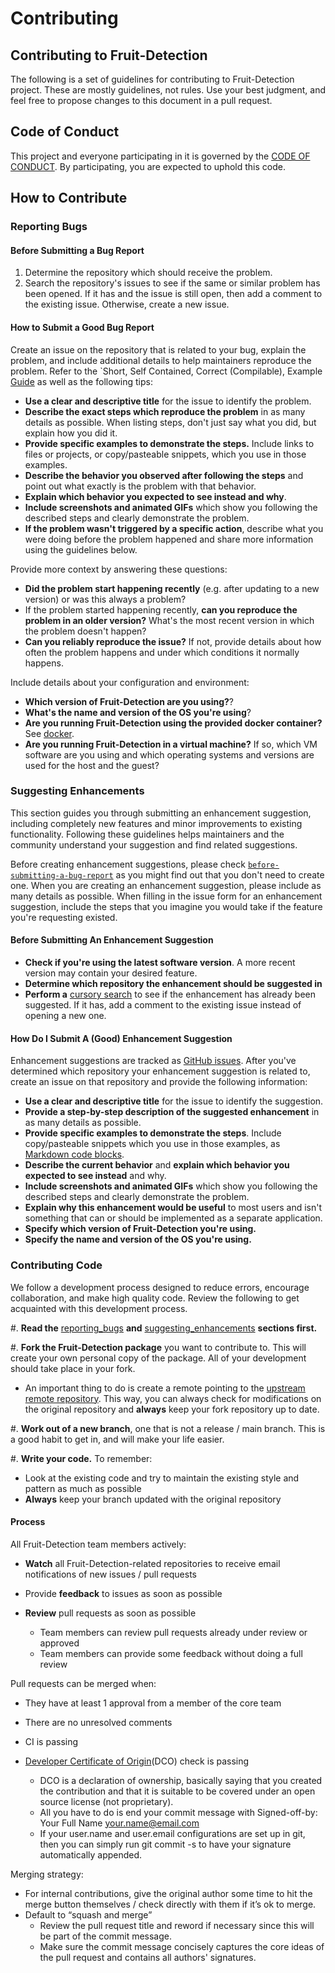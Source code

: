 # Contributing

## Contributing to Fruit-Detection

The following is a set of guidelines for contributing to Fruit-Detection project.
These are mostly guidelines, not rules. Use your best judgment, and feel free to
propose changes to this document in a pull request.


## Code of Conduct

This project and everyone participating in it is governed by the [CODE OF CONDUCT](CODE_OF_CONDUCT.md). By participating, you are expected to uphold this code.


## How to Contribute


### Reporting Bugs

#### Before Submitting a Bug Report

1. Determine the repository which should receive the problem.
2. Search the repository's issues to see if the same or similar problem has
   been opened. If it has and the issue is still open, then add a comment to
   the existing issue. Otherwise, create a new issue.

#### How to Submit a Good Bug Report

Create an issue on the repository that is related to your bug, explain the
problem, and include additional details to help maintainers reproduce the
problem. Refer to the `Short, Self Contained, Correct (Compilable), Example
[Guide](http://sscce.org/) as well as the following tips:

* **Use a clear and descriptive title** for the issue to identify the problem.
* **Describe the exact steps which reproduce the problem** in as many details as possible. When listing steps, don't just say what you did, but explain how you did it.
* **Provide specific examples to demonstrate the steps.** Include links to files or projects, or copy/pasteable snippets, which you use in those examples.
* **Describe the behavior you observed after following the steps** and point out what exactly is the problem with that behavior.
* **Explain which behavior you expected to see instead and why**.
* **Include screenshots and animated GIFs** which show you following the described steps and clearly demonstrate the problem.
* **If the problem wasn't triggered by a specific action**, describe what you were doing before the problem happened and share more information using the guidelines below.

Provide more context by answering these questions:

* **Did the problem start happening recently** (e.g. after updating to a new version) or was this always a problem?
* If the problem started happening recently, **can you reproduce the problem in an older version?** What's the most recent version in which the problem doesn't happen?
* **Can you reliably reproduce the issue?** If not, provide details about how often the problem happens and under which conditions it normally happens.

Include details about your configuration and environment:

* **Which version of Fruit-Detection are you using?**?
* **What's the name and version of the OS you're using**?
* **Are you running Fruit-Detection using the provided docker container?** See [docker](docker/README.md).
* **Are you running Fruit-Detection in a virtual machine?** If so, which VM software are you using and which operating systems and versions are used for the host and the guest?


### Suggesting Enhancements

This section guides you through submitting an enhancement suggestion,
including completely new features and minor improvements to existing
functionality. Following these guidelines helps maintainers and the
community understand your suggestion and find related suggestions.

Before creating enhancement suggestions, please check [`before-submitting-a-bug-report`](#before-submitting-a-bug-report) as you
might find out that you don't need to create one. When you are creating an
enhancement suggestion, please include as many details as possible.
When filling in the issue form for an enhancement suggestion, include the
steps that you imagine you would take if the feature you're requesting
existed.

#### Before Submitting An Enhancement Suggestion

* **Check if you're using the latest software version**. A more recent version may contain your desired feature.
* **Determine which repository the enhancement should be suggested in**
* **Perform a** [cursory search](https://github.com/ekumenlabs/fruit_detection/issues) to see if the enhancement has already been suggested. If it has, add a comment to the existing issue instead of opening a new one.

#### How Do I Submit A (Good) Enhancement Suggestion

Enhancement suggestions are tracked as [GitHub
issues](https://help.github.com/en/github/managing-your-work-on-github/about-issues).
After you've determined which repository your enhancement suggestion is related to, create an issue on that repository and provide the following information:

* **Use a clear and descriptive title** for the issue to identify the suggestion.
* **Provide a step-by-step description of the suggested enhancement** in as many details as possible.
* **Provide specific examples to demonstrate the steps**. Include copy/pasteable snippets which you use in those examples, as [Markdown code blocks](https://help.github.com/en/github/writing-on-github/creating-and-highlighting-code-blocks).
* **Describe the current behavior** and **explain which behavior you expected to see instead** and why.
* **Include screenshots and animated GIFs** which show you following the described steps and clearly demonstrate the problem.
* **Explain why this enhancement would be useful** to most users and isn't something that can or should be implemented as a separate application.
* **Specify which version of Fruit-Detection you're using.**
* **Specify the name and version of the OS you're using.**

### Contributing Code

We follow a development process designed to reduce errors, encourage
collaboration, and make high quality code. Review the following to
get acquainted with this development process.

#. **Read the** [reporting_bugs](#reporting-bugs) **and** [suggesting_enhancements](#suggesting-enhancements) **sections first.**

#. **Fork the Fruit-Detection package** you want to contribute to. This will create
   your own personal copy of the package. All of your development should
   take place in your fork.
   - An important thing to do is create a remote pointing to the [upstream remote repository](https://docs.github.com/en/github/collaborating-with-issues-and-pull-requests/configuring-a-remote-for-a-fork). This way, you can always check for modifications on the original repository and **always** keep your fork repository up to date.

#. **Work out of a new branch**, one that is not
   a release / main branch. This is a good habit to get in, and will make
   your life easier.

#. **Write your code.** To remember:
   - Look at the existing code and try to maintain the existing style and pattern as much as possible
   - **Always** keep your branch updated with the original repository

#### Process

All Fruit-Detection team members actively:

* **Watch** all Fruit-Detection-related repositories to receive email notifications of new issues / pull requests
* Provide **feedback** to issues as soon as possible
* **Review** pull requests as soon as possible

  * Team members can review pull requests already under review or approved
  * Team members can provide some feedback without doing a full review

Pull requests can be merged when:

* They have at least 1 approval from a member of the core team
* There are no unresolved comments
* CI is passing
* [Developer Certificate of Origin](https://developercertificate.org/)(DCO) check is passing

  * DCO is a declaration of ownership, basically saying that you created the contribution and that it is suitable to be covered under an open source license (not proprietary).
  * All you have to do is end your commit message with Signed-off-by: Your Full Name <your.name@email.com>
  * If your user.name and user.email configurations are set up in git, then you can simply run git commit -s to have your signature automatically appended.

Merging strategy:

* For internal contributions, give the original author some time to hit the merge button themselves / check directly with them if it’s ok to merge.
* Default to “squash and merge”
  * Review the pull request title and reword if necessary since this will be part of the commit message.
  * Make sure the commit message concisely captures the core ideas of the pull request and contains all authors' signatures.
